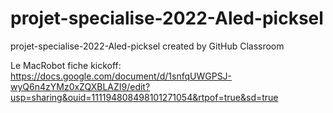 # projet-specialise-2022-Aled-picksel
projet-specialise-2022-Aled-picksel created by GitHub Classroom

Le MacRobot fiche kickoff:
https://docs.google.com/document/d/1snfqUWGPSJ-wyQ6n4zYMz0xZQXBLAZI9/edit?usp=sharing&ouid=111194808498101271054&rtpof=true&sd=true
